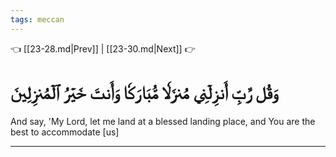 ```yaml
---
tags: meccan
---
```


👈 [[23-28.md|Prev]] | [[23-30.md|Next]] 👉

# وَقُل رَّبِّ أَنزِلۡنِي مُنزَلٗا مُّبَارَكٗا وَأَنتَ خَيۡرُ ٱلۡمُنزِلِينَ

And say, 'My Lord, let me land at a blessed landing place, and You are the best to accommodate [us]

---

